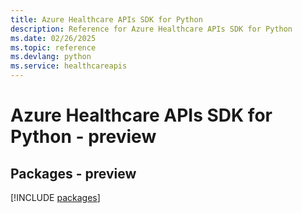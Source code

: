 ```yaml
---
title: Azure Healthcare APIs SDK for Python
description: Reference for Azure Healthcare APIs SDK for Python
ms.date: 02/26/2025
ms.topic: reference
ms.devlang: python
ms.service: healthcareapis
---
```

# Azure Healthcare APIs SDK for Python - preview
## Packages - preview
[!INCLUDE [packages](healthcare-apis-index.md)]